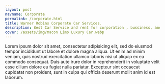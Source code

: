 ```yaml
---
layout: post
navname: Corporate
permalink: /corporate.html
title: Warner Robins Corporate Car Services.
description: Best Car Service and rent for corporation , bussiness, and personal on warner robins.
cover: /assets/img/macon Limo Luxury Car.webp
---
```


Lorem ipsum dolor sit amet, consectetur adipisicing elit, sed do eiusmod tempor incididunt ut labore et dolore magna aliqua. Ut enim ad minim veniam, quis nostrud exercitation ullamco laboris nisi ut aliquip ex ea commodo consequat. Duis aute irure dolor in reprehenderit in voluptate velit esse cillum dolore eu fugiat nulla pariatur. Excepteur sint occaecat cupidatat non proident, sunt in culpa qui officia deserunt mollit anim id est laborum. 